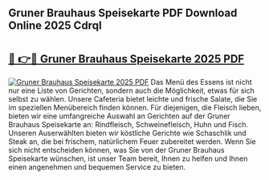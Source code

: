 ## Gruner Brauhaus Speisekarte PDF Download Online 2025 CdrqI

# <h2><a href="http://gc6ssmc.nevu.top/?p=Gruner+Brauhaus+Speisekarte">🔗 👉🔴 Gruner Brauhaus Speisekarte 2025 PDF</a></h2>

[![Gruner Brauhaus Speisekarte 2025 PDF](https://i.imgur.com/dBaPXMq.png)](http://gc6ssmc.nevu.top/?p=Gruner+Brauhaus+Speisekarte)
Das Menü des Essens ist nicht nur eine Liste von Gerichten, sondern auch die Möglichkeit, etwas für sich selbst zu wählen. Unsere Cafeteria bietet leichte und frische Salate, die Sie im speziellen Menübereich finden können. Für diejenigen, die Fleisch lieben, bieten wir eine umfangreiche Auswahl an Gerichten auf der Gruner Brauhaus Speisekarte an: Rindfleisch, Schweinefleisch, Huhn und Fisch. Unseren Auserwählten bieten wir köstliche Gerichte wie Schaschlik und Steak an, die bei frischem, natürlichem Feuer zubereitet werden. Wenn Sie sich nicht entscheiden können, was Sie von der Gruner Brauhaus Speisekarte wünschen, ist unser Team bereit, Ihnen zu helfen und Ihnen einen angenehmen und bequemen Service zu bieten.
